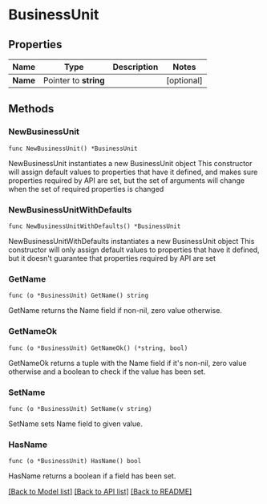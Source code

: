 # BusinessUnit

## Properties

Name | Type | Description | Notes
------------ | ------------- | ------------- | -------------
**Name** | Pointer to **string** |  | [optional] 

## Methods

### NewBusinessUnit

`func NewBusinessUnit() *BusinessUnit`

NewBusinessUnit instantiates a new BusinessUnit object
This constructor will assign default values to properties that have it defined,
and makes sure properties required by API are set, but the set of arguments
will change when the set of required properties is changed

### NewBusinessUnitWithDefaults

`func NewBusinessUnitWithDefaults() *BusinessUnit`

NewBusinessUnitWithDefaults instantiates a new BusinessUnit object
This constructor will only assign default values to properties that have it defined,
but it doesn't guarantee that properties required by API are set

### GetName

`func (o *BusinessUnit) GetName() string`

GetName returns the Name field if non-nil, zero value otherwise.

### GetNameOk

`func (o *BusinessUnit) GetNameOk() (*string, bool)`

GetNameOk returns a tuple with the Name field if it's non-nil, zero value otherwise
and a boolean to check if the value has been set.

### SetName

`func (o *BusinessUnit) SetName(v string)`

SetName sets Name field to given value.

### HasName

`func (o *BusinessUnit) HasName() bool`

HasName returns a boolean if a field has been set.


[[Back to Model list]](../README.md#documentation-for-models) [[Back to API list]](../README.md#documentation-for-api-endpoints) [[Back to README]](../README.md)


